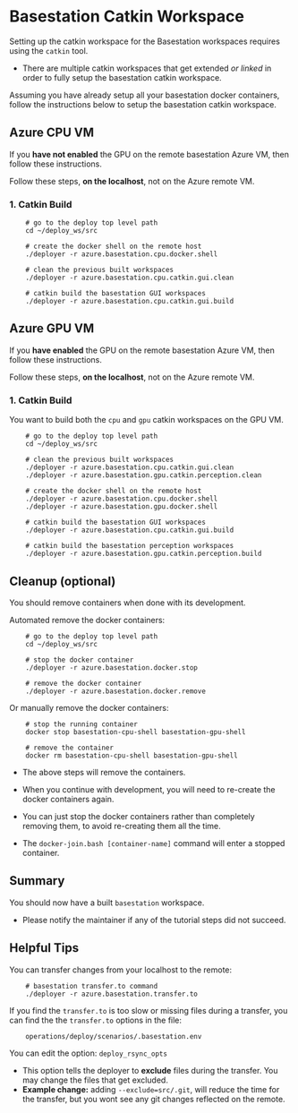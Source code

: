 # Basestation Catkin Workspace

Setting up the catkin workspace for the Basestation workspaces requires using the `catkin` tool.

- There are multiple catkin workspaces that get extended *or linked* in order to fully setup the basestation catkin workspace.

Assuming you have already setup all your basestation docker containers, follow the instructions below to setup the basestation catkin workspace.

## Azure CPU VM

If you **have not enabled** the GPU on the remote basestation Azure VM, then follow these instructions.

Follow these steps, **on the localhost**, not on the Azure remote VM.

### 1. Catkin Build

        # go to the deploy top level path
        cd ~/deploy_ws/src

        # create the docker shell on the remote host
        ./deployer -r azure.basestation.cpu.docker.shell

        # clean the previous built workspaces
        ./deployer -r azure.basestation.cpu.catkin.gui.clean

        # catkin build the basestation GUI workspaces
        ./deployer -r azure.basestation.cpu.catkin.gui.build


## Azure GPU VM

If you **have enabled** the GPU on the remote basestation Azure VM, then follow these instructions.

Follow these steps, **on the localhost**, not on the Azure remote VM.

### 1. Catkin Build

You want to build both the `cpu` and `gpu` catkin workspaces on the GPU VM.

        # go to the deploy top level path
        cd ~/deploy_ws/src

        # clean the previous built workspaces
        ./deployer -r azure.basestation.cpu.catkin.gui.clean
        ./deployer -r azure.basestation.gpu.catkin.perception.clean

        # create the docker shell on the remote host
        ./deployer -r azure.basestation.cpu.docker.shell
        ./deployer -r azure.basestation.gpu.docker.shell

        # catkin build the basestation GUI workspaces
        ./deployer -r azure.basestation.cpu.catkin.gui.build

        # catkin build the basestation perception workspaces
        ./deployer -r azure.basestation.gpu.catkin.perception.build


## Cleanup (optional)

You should remove containers when done with its development.

Automated remove the docker containers:

        # go to the deploy top level path
        cd ~/deploy_ws/src

        # stop the docker container
        ./deployer -r azure.basestation.docker.stop

        # remove the docker container
        ./deployer -r azure.basestation.docker.remove

Or manually remove the docker containers:

        # stop the running container
        docker stop basestation-cpu-shell basestation-gpu-shell

        # remove the container
        docker rm basestation-cpu-shell basestation-gpu-shell

- The above steps will remove the containers.

- When you continue with development, you will need to re-create the docker containers again.

- You can just stop the docker containers rather than completely removing them, to avoid re-creating them all the time.

- The `docker-join.bash [container-name]` command will enter a stopped container.

## Summary

You should now have a built `basestation` workspace.

- Please notify the maintainer if any of the tutorial steps did not succeed.

## Helpful Tips

You can transfer changes from your localhost to the remote:

        # basestation transfer.to command
        ./deployer -r azure.basestation.transfer.to

If you find the `transfer.to` is too slow or missing files during a transfer, you can find the the `transfer.to` options in the file:

        operations/deploy/scenarios/.basestation.env

You can edit the option: `deploy_rsync_opts`

- This option tells the deployer to **exclude** files during the transfer. You may change the files that get excluded.
- **Example change:** adding `--exclude=src/.git`, will reduce the time for the transfer, but you wont see any git changes reflected on the remote.
